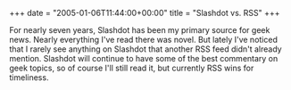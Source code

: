 +++
date = "2005-01-06T11:44:00+00:00"
title = "Slashdot vs. RSS"
+++



For nearly seven years, Slashdot has been my primary source for geek news.
Nearly everything I've read there was novel. But lately I've noticed that I
rarely see anything on Slashdot that another RSS feed didn't already mention.
Slashdot will continue to have some of the best commentary on geek topics, so
of course I'll still read it, but currently RSS wins for timeliness.


